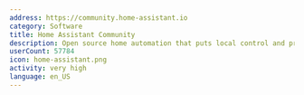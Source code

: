 ```yaml
---
address: https://community.home-assistant.io
category: Software
title: Home Assistant Community
description: Open source home automation that puts local control and privacy first.
userCount: 57784
icon: home-assistant.png
activity: very high
language: en_US
---
```

